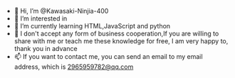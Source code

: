 - 👋 Hi, I’m @Kawasaki-Ninjia-400
- 👀 I’m interested in 
- 🌱 I’m currently learning HTML,JavaScript and python
- 💞️ I don't accept any form of business cooperation,If you are willing to share with me or teach me these knowledge for free, I am very happy to, thank you in advance
- 📫 If you want to contact me, you can send an email to my email address, which is 2965959782@qq.com

<!---
Kawasaki-Ninjia-400/Kawasaki-Ninjia-400 is a ✨ special ✨ repository because its `README.md` (this file) appears on your GitHub profile.
You can click the Preview link to take a look at your changes.
--->

